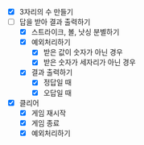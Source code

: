 - [x] 3자리의 수 만들기
- [ ] 답을 받아 결과 출력하기
  - [x] 스트라이크, 볼, 낫싱 분별하기
  - [x] 예외처리하기
    - [x] 받은 값이 숫자가 아닌 경우
    - [x] 받은 숫자가 세자리가 아닌 경우
  - [x] 결과 출력하기
    - [x] 정답일 때
    - [x] 오답일 때
- [x] 클리어
  - [x] 게임 재시작
  - [x] 게임 종료
  - [x] 예외처리하기
